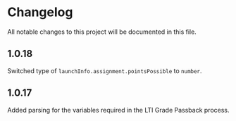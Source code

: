 # Changelog

All notable changes to this project will be documented in this file.

## 1.0.18

Switched type of `launchInfo.assignment.pointsPossible` to `number`.

## 1.0.17

Added parsing for the variables required in the LTI Grade Passback process.
